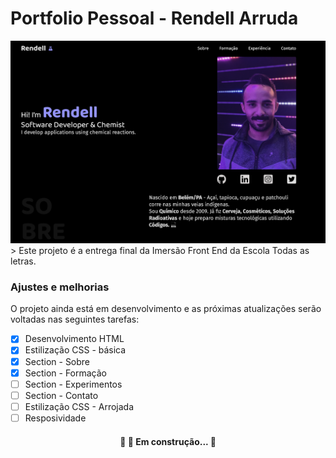 # Portfolio Pessoal - Rendell Arruda

<img src="capa-portfolio.png" alt="Capa do portfolio">
> Este projeto é a entrega final da Imersão Front End da Escola Todas as letras.

### Ajustes e melhorias

O projeto ainda está em desenvolvimento e as próximas atualizações serão voltadas nas seguintes tarefas:

- [x] Desenvolvimento HTML
- [x] Estilização CSS - básica
- [x] Section - Sobre
- [x] Section - Formação
- [ ] Section - Experimentos
- [ ] Section - Contato
- [ ] Estilização CSS - Arrojada
- [ ] Resposividade

<h4 align="center"> 
	🚧   🚀 Em construção...  🚧
</h4>
